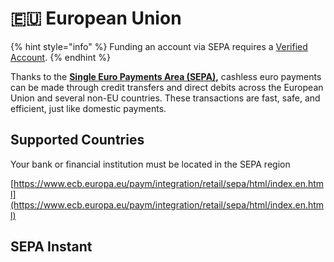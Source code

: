 # 🇪🇺 European Union

{% hint style="info" %}
Funding an account via SEPA requires a [Verified Account](../../how-to-get-verified/verification-basics/3.-verified/).
{% endhint %}

Thanks to the [**Single Euro Payments Area (SEPA)**](https://www.ecb.europa.eu/paym/integration/retail/sepa/html/index.en.html)**,** cashless euro payments can be made through credit transfers and direct debits across the European Union and several non-EU countries. These transactions are fast, safe, and efficient, just like domestic payments.

## Supported Countries

Your bank or financial institution must be located in the SEPA region

[https://www.ecb.europa.eu/paym/integration/retail/sepa/html/index.en.html](https://www.ecb.europa.eu/paym/integration/retail/sepa/html/index.en.html)

## SEPA Instant

